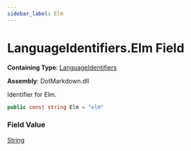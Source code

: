 ```yaml
---
sidebar_label: Elm
---
```


# LanguageIdentifiers\.Elm Field

**Containing Type**: [LanguageIdentifiers](../index.md)

**Assembly**: DotMarkdown\.dll

  
Identifier for Elm\.

```csharp
public const string Elm = "elm"
```

### Field Value

[String](https://docs.microsoft.com/en-us/dotnet/api/system.string)

